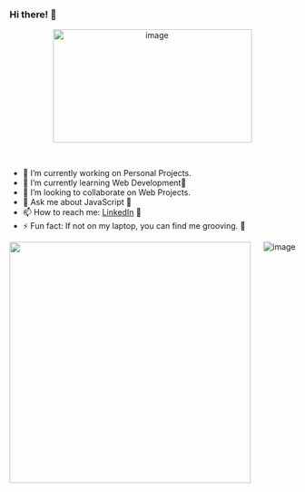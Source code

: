 ### Hi there! 👋
<p align="center">
<img height="200px" width="350px" src="https://i.imgur.com/0Ub8zlQ.gif" alt="image" />
</p>
&nbsp;

- 🔭 I’m currently working on Personal Projects.
- 🌱 I’m currently learning Web Development📖
- 👯 I’m looking to collaborate on Web Projects.
- 💬 Ask me about JavaScript :ice_cream:
- 📫 How to reach me: [LinkedIn](https://www.linkedin.com/in/arpitav13/) :hatched_chick: 
- ⚡ Fun fact: If not on my laptop, you can find me grooving. 💃
&nbsp;
<p>
<img width="425px" align="left" src="https://github-readme-stats.vercel.app/api?username=ArpitaV13&theme=blue-green&show_icons=true">
<img align="right" src="https://github-readme-stats.vercel.app/api/top-langs/?username=ArpitaV13&layout=compact&theme=algolia" alt="image" />
</p>
